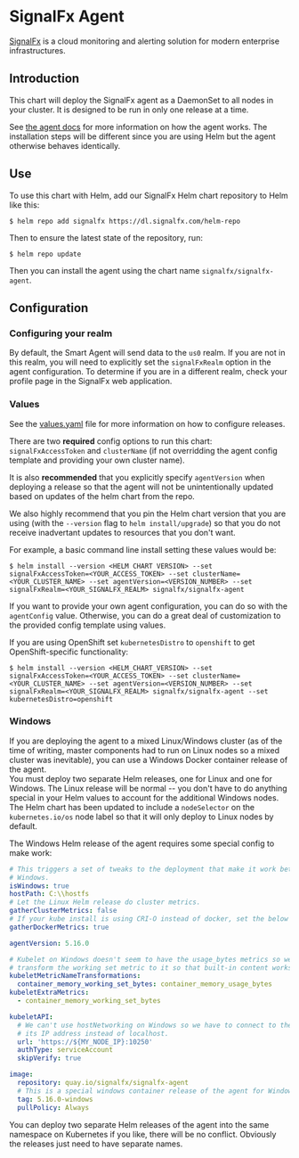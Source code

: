 # SignalFx Agent

[SignalFx](https://signalfx.com) is a cloud monitoring and alerting solution
for modern enterprise infrastructures.

## Introduction

This chart will deploy the SignalFx agent as a DaemonSet to all nodes in your
cluster.  It is designed to be run in only one release at a time.

See [the agent
docs](https://docs.signalfx.com/en/latest/integrations/kubernetes-quickstart.html)
for more information on how the agent works.  The installation steps will be
different since you are using Helm but the agent otherwise behaves identically.

## Use

To use this chart with Helm, add our SignalFx Helm chart repository to Helm
like this:

`$ helm repo add signalfx https://dl.signalfx.com/helm-repo`

Then to ensure the latest state of the repository, run:

`$ helm repo update`

Then you can install the agent using the chart name `signalfx/signalfx-agent`.

## Configuration

### Configuring your realm
By default, the Smart Agent will send data to the `us0` realm. If you are
not in this realm, you will need to explicitly set the `signalFxRealm` option
in the agent configuration. To determine if you are in a different realm,
check your profile page in the SignalFx web application.

### Values

See the [values.yaml](./values.yaml) file for more information on how to
configure releases.

There are two **required** config options to run this chart:
`signalFxAccessToken` and `clusterName` (if not overridding the agent config
template and providing your own cluster name).

It is also **recommended** that you explicitly specify `agentVersion` when
deploying a release so that the agent will not be unintentionally updated based
on updates of the helm chart from the repo.

We also highly recommend that you pin the Helm chart version that you are using
(with the `--version` flag to `helm install/upgrade`) so that you do not
receive inadvertant updates to resources that you don't want.

For example, a basic command line install setting these values would be:

`$ helm install --version <HELM CHART VERSION> --set signalFxAccessToken=<YOUR_ACCESS_TOKEN> --set clusterName=<YOUR_CLUSTER_NAME> --set agentVersion=<VERSION_NUMBER> --set signalFxRealm=<YOUR_SIGNALFX_REALM> signalfx/signalfx-agent`

If you want to provide your own agent configuration, you can do so with the
`agentConfig` value.  Otherwise, you can do a great deal of customization to
the provided config template using values.

If you are using OpenShift set `kubernetesDistro` to `openshift` to get
OpenShift-specific functionality:

`$ helm install --version <HELM_CHART_VERSION> --set signalFxAccessToken=<YOUR_ACCESS_TOKEN> --set clusterName=<YOUR_CLUSTER_NAME> --set agentVersion=<VERSION_NUMBER> --set signalFxRealm=<YOUR_SIGNALFX_REALM> signalfx/signalfx-agent --set kubernetesDistro=openshift`

### Windows

If you are deploying the agent to a mixed Linux/Windows cluster (as of the time
of writing, master components had to run on Linux nodes so a mixed cluster was
inevitable), you can use a Windows Docker container release of the agent.  
You must deploy two separate Helm releases, one for Linux and one
for Windows.  The Linux release will be normal -- you don't have to do anything
special in your Helm values to account for the additional Windows nodes. The
Helm chart has been updated to include a `nodeSelector` on the
`kubernetes.io/os` node label so that it will only deploy to Linux nodes by
default.

The Windows Helm release of the agent requires some special config to make work:

```yaml
# This triggers a set of tweaks to the deployment that make it work better for
# Windows.
isWindows: true
hostPath: C:\\hostfs
# Let the Linux Helm release do cluster metrics.
gatherClusterMetrics: false
# If your kube install is using CRI-O instead of docker, set the below to false.
gatherDockerMetrics: true

agentVersion: 5.16.0

# Kubelet on Windows doesn't seem to have the usage_bytes metrics so we'll
# transform the working set metric to it so that built-in content works.
kubeletMetricNameTransformations:
  container_memory_working_set_bytes: container_memory_usage_bytes
kubeletExtraMetrics:
  - container_memory_working_set_bytes

kubeletAPI:
  # We can't use hostNetworking on Windows so we have to connect to the node by
  # its IP address instead of localhost.
  url: 'https://${MY_NODE_IP}:10250'
  authType: serviceAccount
  skipVerify: true

image:
  repository: quay.io/signalfx/signalfx-agent
  # This is a special windows container release of the agent for Windows.
  tag: 5.16.0-windows
  pullPolicy: Always
```

You can deploy two separate Helm releases of the agent into the same namespace
on Kubernetes if you like, there will be no conflict.  Obviously the releases
just need to have separate names.
